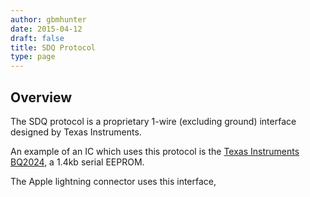 ```yaml
---
author: gbmhunter
date: 2015-04-12
draft: false
title: SDQ Protocol
type: page
---
```


## Overview

The SDQ protocol is a proprietary 1-wire (excluding ground) interface designed by Texas Instruments.

An example of an IC which uses this protocol is the [Texas Instruments BQ2024](http://www.ti.com/lit/ds/symlink/bq2024.pdf), a 1.4kb serial EEPROM.

The Apple lightning connector uses this interface,
